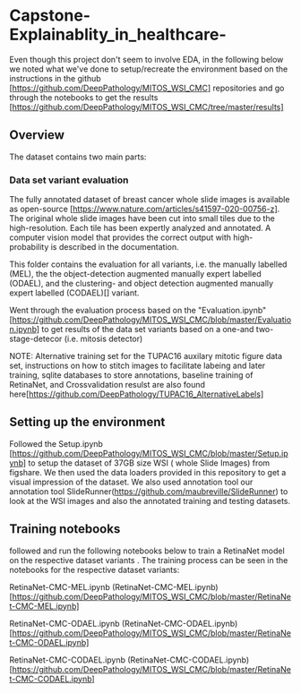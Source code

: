 # Capstone-Explainablity_in_healthcare-

Even though this project don't seem to involve EDA, in the following below we noted what we've done to setup/recreate the environment based on the instructions in the github [https://github.com/DeepPathology/MITOS_WSI_CMC] repositories and go through the notebooks to get the results [https://github.com/DeepPathology/MITOS_WSI_CMC/tree/master/results]

## Overview

The dataset contains two main parts:

### Data set variant evaluation

The fully annotated dataset of breast cancer whole slide images is available as open-source [https://www.nature.com/articles/s41597-020-00756-z]. The original whole slide images have been cut into small tiles due to the high-resolution. Each tile has been expertly analyzed and annotated. A computer vision model that provides the correct output with high-probability is described in the documentation.

This folder contains the evaluation for all variants, i.e. the manually labelled (MEL), the the object-detection augmented manually expert labelled (ODAEL), and the clustering- and object detection augmented manually expert labelled (CODAEL)[] variant.

Went through the evaluation process based on the "Evaluation.ipynb"[https://github.com/DeepPathology/MITOS_WSI_CMC/blob/master/Evaluation.ipynb] to get results of the data set variants based on a one-and two-stage-detecor (i.e. mitosis detector)

NOTE: Alternative training set for the TUPAC16 auxilary mitotic figure data set, instructions on how to stitch images to facilitate labeing and later training, sqlite databases to store annotations, baseline training of RetinaNet, and Crossvalidation resulst are also found here[https://github.com/DeepPathology/TUPAC16_AlternativeLabels]

## Setting up the environment

Followed the Setup.ipynb [https://github.com/DeepPathology/MITOS_WSI_CMC/blob/master/Setup.ipynb] to setup the dataset of 37GB size WSI ( whole Slide Images) from figshare. We then used the data loaders provided in this repository to get a visual impression of the dataset. We also used annotation tool our annotation tool SlideRunner(https://github.com/maubreville/SlideRunner) to look at the WSI images and also the annotated training and testing datasets. 


## Training notebooks

followed and run the following notebooks below to train a RetinaNet model on the respective dataset variants . The training process can be seen in the notebooks for the respective dataset variants:

 RetinaNet-CMC-MEL.ipynb (RetinaNet-CMC-MEL.ipynb) [https://github.com/DeepPathology/MITOS_WSI_CMC/blob/master/RetinaNet-CMC-MEL.ipynb]

RetinaNet-CMC-ODAEL.ipynb (RetinaNet-CMC-ODAEL.ipynb)[https://github.com/DeepPathology/MITOS_WSI_CMC/blob/master/RetinaNet-CMC-ODAEL.ipynb]

RetinaNet-CMC-CODAEL.ipynb (RetinaNet-CMC-CODAEL.ipynb) [https://github.com/DeepPathology/MITOS_WSI_CMC/blob/master/RetinaNet-CMC-CODAEL.ipynb]